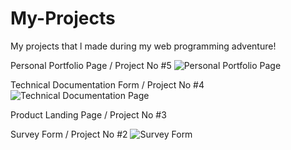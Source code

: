 # My-Projects
My projects that l made during my web programming adventure!

Personal Portfolio Page / Project No #5
![Personal Portfolio Page](https://user-images.githubusercontent.com/82604103/119140385-c2001c00-ba4c-11eb-8445-5048d31f7c6a.png)

Technical Documentation Form / Project No #4
![Technical Documentation Page](https://user-images.githubusercontent.com/82604103/118972657-7597dc00-b979-11eb-8868-8bd0481caca0.png)

Product Landing Page / Project No #3

Survey Form / Project No #2
![Survey Form](https://user-images.githubusercontent.com/82604103/118971917-a3c8ec00-b978-11eb-9d3c-e39041857c29.png)
